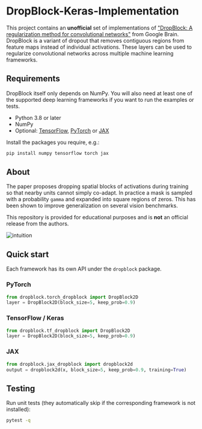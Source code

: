 # DropBlock-Keras-Implementation

This project contains an **unofficial** set of implementations of
["DropBlock: A regularization method for convolutional networks"](https://arxiv.org/abs/1810.12890)
from Google Brain. DropBlock is a variant of dropout that removes contiguous
regions from feature maps instead of individual activations.
These layers can be used to regularize convolutional networks across multiple
machine learning frameworks.

## Requirements
DropBlock itself only depends on NumPy. You will also need at least one of the
supported deep learning frameworks if you want to run the examples or tests.

* Python 3.8 or later
* NumPy
* Optional: [TensorFlow](https://www.tensorflow.org/),
  [PyTorch](https://pytorch.org/) or [JAX](https://github.com/google/jax)

Install the packages you require, e.g.:
```bash
pip install numpy tensorflow torch jax
```

## About
The paper proposes dropping spatial blocks of activations during training so
that nearby units cannot simply co-adapt. In practice a mask is sampled with
a probability `gamma` and expanded into square regions of zeros. This has been
shown to improve generalization on several vision benchmarks.

This repository is provided for educational purposes and is **not** an official
release from the authors.

![intuition](https://github.com/iantimmis/DropBlock-Keras-Implementation/blob/master/images/Intuition.png)

## Quick start
Each framework has its own API under the `dropblock` package.

### PyTorch
```python
from dropblock.torch_dropblock import DropBlock2D
layer = DropBlock2D(block_size=5, keep_prob=0.9)
```

### TensorFlow / Keras
```python
from dropblock.tf_dropblock import DropBlock2D
layer = DropBlock2D(block_size=5, keep_prob=0.9)
```

### JAX
```python
from dropblock.jax_dropblock import dropblock2d
output = dropblock2d(x, block_size=5, keep_prob=0.9, training=True)
```

## Testing
Run unit tests (they automatically skip if the corresponding framework is not installed):
```bash
pytest -q
```

